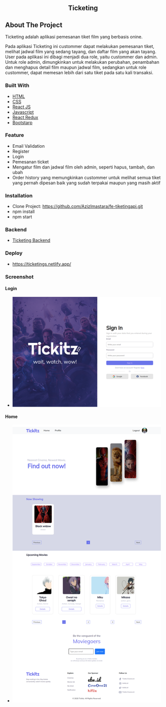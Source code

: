 <div align="center">
  </a>
  <h2 align="center">Ticketing</h2>
</div>

## About The Project

Ticketing adalah aplikasi pemesanan tiket film yang berbasis onine.

Pada aplikasi Ticketing ini custommer dapat melakukan pemesanan tiket, melihat jadwal film yang sedang tayang, dan daftar film yang akan tayang. User pada aplikasi ini dibagi menjadi dua role, yaitu custommer dan admin. Untuk role admin, dimungkinkan untuk melakukan perubahan, penambahan dan menghapus detail film maupun jadwal film, sedangkan untuk role custommer, dapat memesan lebih dari satu tiket pada satu kali transaksi.

### Built With

- [HTML](https://developer.mozilla.org/en-US/docs/Web/HTML?retiredLocale=id)
- [CSS](https://developer.mozilla.org/id/docs/Web/CSS)
- [React JS](https://reactjs.org/)
- [Javascript](https://www.javascript.com/)
- [React Redux](https://react-redux.js.org/introduction/getting-started)
- [Bootstarp](https://getbootstrap.com/)

### Feature

- Email Validation
- Register
- Login
- Pemesanan ticket
- Mengatur film dan jadwal film oleh admin, seperti hapus, tambah, dan ubah
- Order history yang memungkinkan custommer untuk melihat semua tiket yang pernah dipesan baik yang sudah terpakai maupun yang masih aktif

### Installation

- Clone Project: https://github.com/AzizImastara/fe-tiketingapi.git
- npm install
- npm start

### Backend

- [Ticketing Backend](https://github.com/AzizImastara/TicketingAPI)

### Deploy

- https://ticketings.netlify.app/

### Screenshot

#### Login

- <img src="https://github.com/AzizImastara/fe-tiketingapi/blob/master/public/readme/login.png" alt="login" />

#### Home

- <img src="https://github.com/AzizImastara/fe-tiketingapi/blob/master/public/readme/home.png" alt="home" />

